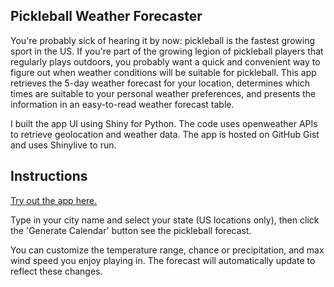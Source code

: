 Pickleball Weather Forecaster
-----------------------

You're probably sick of hearing it by now: pickleball is the fastest growing sport in the US. If you're part of the growing legion of pickleball players that regularly plays outdoors, you probably want a quick and convenient way to figure out when weather conditions will be suitable for pickleball. This app retrieves the 5-day weather forecast for your location, determines which times are suitable to your personal weather preferences, and presents the information in an easy-to-read weather forecast table.

I built the app UI using Shiny for Python. The code uses openweather APIs to retrieve geolocation and weather data. The app is hosted on GitHub Gist and uses Shinylive to run.

Instructions
-----------------------

<a href="https://shinylive.io/py/app/#gist=6f1d47448c29bc115028aef014233468"> Try out the app here. </a>

Type in your city name and select your state (US locations only), then click the 'Generate Calendar' button see the pickleball forecast.

You can customize the temperature range, chance or precipitation, and max wind speed you enjoy playing in. The forecast will automatically update to reflect these changes.